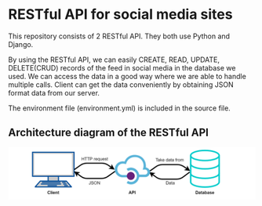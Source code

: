 # RESTful API for social media sites

This repository consists of 2 RESTful API.
They both use Python and Django.

By using the RESTful API, we can easily CREATE, READ, UPDATE, DELETE(CRUD) records of the feed in social media in the database we used.
We can access the data in a good way where we are able to handle multiple calls. Client can get the data conveniently by obtaining JSON format data from our server.

The environment file (environment.yml) is included in the source file.

## Architecture diagram of the RESTful API

![alt image](RESTfulAPI.png) 
